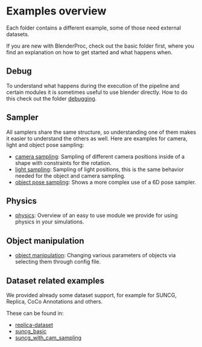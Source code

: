 # Examples overview

Each folder contains a different example, some of those need external datasets.

If you are new with BlenderProc, check out the basic folder first, where you find an explanation on how to get started and what happens when.

## Debug

To understand what happens during the execution of the pipeline and certain modules it is sometimes useful to use blender directly. 
How to do this check out the folder [debugging](debugging).

## Sampler  
All samplers share the same structure, so understanding one of them makes it easier to understand the others as well.
Here are examples for camera, light and object pose sampling: 

* [camera sampling](camera_sampling): Sampling of different camera positions inside of a shape with constraints for the rotation.
* [light sampling](light_sampling): Sampling of light positions, this is the same behavior needed for the object and camera sampling.
* [object pose sampling](object_pose_sampling): Shows a more complex use of a 6D pose sampler.

## Physics

* [physics](physics_positioning): Overview of an easy to use module we provide for using physics in your simulations.

## Object manipulation

* [object manipulation](object_manipulation): Changing various parameters of objects via selecting them through config file.

## Dataset related examples

We provided already some dataset support, for example for SUNCG, Replica, CoCo Annotations and others.

These can be found in:
* [replica-dataset](replica-dataset)
* [suncg_basic](suncg_basic)
* [suncg_with_cam_sampling](suncg_with_cam_sampling)
